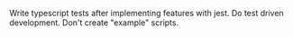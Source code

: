Write typescript tests after implementing features with jest.
Do test driven development.
Don't create "example" scripts.
